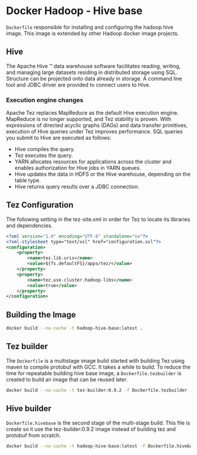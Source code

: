# Docker Hadoop - Hive base

`Dockerfile` responsible for installing and configuring the hadoop hive image.  This image is extended by other Hadoop docker image projects.

## Hive
The Apache Hive ™ data warehouse software facilitates reading, writing, and managing large datasets residing in distributed storage using SQL. Structure can be projected onto data already in storage. A command line tool and JDBC driver are provided to connect users to Hive.

### Execution engine changes
Apache Tez replaces MapReduce as the default Hive execution engine. MapReduce is no longer supported, and Tez stability is proven. With expressions of directed acyclic graphs (DAGs) and data transfer primitives, execution of Hive queries under Tez improves performance. SQL queries you submit to Hive are executed as follows:

- Hive compiles the query.
- Tez executes the query.
- YARN allocates resources for applications across the cluster and enables authorization for Hive jobs in YARN queues.
- Hive updates the data in HDFS or the Hive warehouse, depending on the table type.
- Hive returns query results over a JDBC connection.

## Tez Configuration
The following setting in the tez-site.xml in order for Tez to locate its libraries and dependencies.
```xml
<?xml version="1.0" encoding="UTF-8" standalone="no"?>
<?xml-stylesheet type="text/xsl" href="configuration.xsl"?>
<configuration>
    <property>
        <name>tez.lib.uris</name>
        <value>${fs.defaultFS}/apps/tez/</value>
    </property>
    <property>
        <name>tez.use.cluster.hadoop-libs</name>
        <value>true</value>
    </property>
</configuration>
```

## Building the Image
```bash
docker build --no-cache -t hadoop-hive-base:latest .
```

## Tez builder
The `Dockerfile` is a multistage image build started with building Tez using maven to compile protobuf with GCC. It takes a while to build. To reduce the time for repeatable building hive base image, a `Dockerfile.tezbuilder` is created to build an image that can be reused later.
```bash
docker build --no-cache -t tez-builder:0.9.2 -f Dockerfile.tezbuilder .
```

## Hive builder
`Dockerfile.hivebase` is the second stage of the multi-stage build. This file is create so it use the tez-builder:0.9.2 image instead of building tez and protobuf from scratch.
```bash
docker build --no-cache -t hadoop-hive-base:latest -f Dockerfile.hivebase .
```
